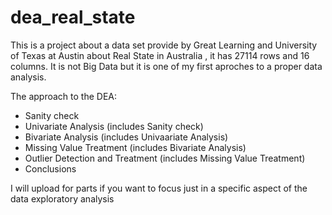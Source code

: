 # dea_real_state
This is a project about a data set provide by Great Learning and University of Texas at Austin about Real State in Australia , it has 27114 rows and 16 columns. It is not Big Data but it is one of my first aproches to a proper data analysis. 

The approach to the DEA: 
- Sanity check
- Univariate Analysis (includes Sanity check)
- Bivariate Analysis (includes Univaariate Analysis)
- Missing Value Treatment (includes Bivariate Analysis)
- Outlier Detection and Treatment (includes Missing Value Treatment)
- Conclusions 

I will upload for parts if you want to focus just in a specific aspect of the data exploratory analysis
